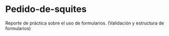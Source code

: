 # Pedido-de-squites
Reporte de práctica sobre el uso de formularios. (Validación y estructura de formularios)
